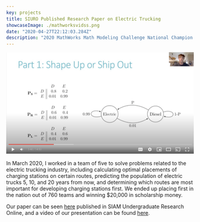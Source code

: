 ```yaml
---
key: projects
title: SIURO Published Research Paper on Electric Trucking
showcaseImage: ./mathworksvidss.png
date: "2020-04-27T22:12:03.284Z"
description: "2020 MathWorks Math Modeling Challenge National Champion (first/3500+ students worldwide)"
---
```


![MathWorks Screenshot](./mathworksvidss.png)

In March 2020, I worked in a team of five to solve problems related to the electric trucking industry, including calculating optimal placements of charging stations on certain routes, predicting the population of electric trucks 5, 10, and 20 years from now, and determining which routes are most important for developing charging stations first. We ended up placing first in the nation out of 760 teams and winning $20,000 in scholarship money. 

Our paper can be seen [here](https://www.siam.org/Portals/0/Publications/SIURO/Vol13/S133509PDF.pdf?ver=2020-08-20-120041-480) published in SIAM Undergraduate Research Online, and a video of our presentation can be found [here](https://www.youtube.com/watch?list=PLf_ipOSbWC86dNdRO-JUsrKjYO8wUyztH&v=uS4JKTfgYVU&feature=emb_title).
